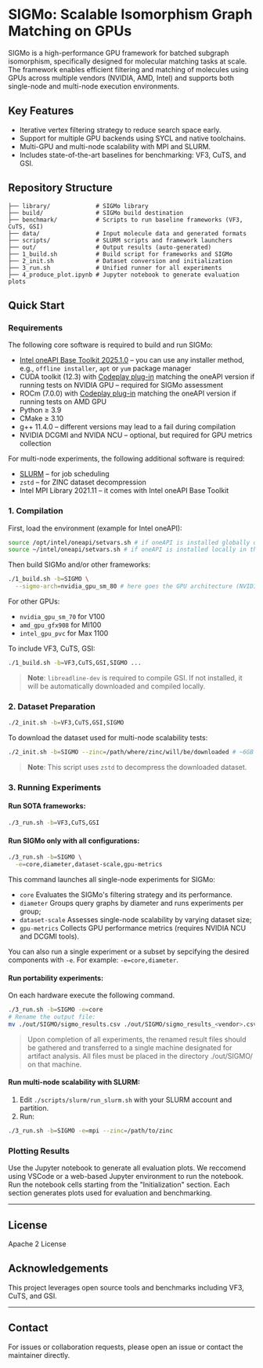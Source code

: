 # SIGMo: Scalable Isomorphism Graph Matching on GPUs

SIGMo is a high-performance GPU framework for batched subgraph isomorphism, specifically designed for molecular matching tasks at scale. The framework enables efficient filtering and matching of molecules using GPUs across multiple vendors (NVIDIA, AMD, Intel) and supports both single-node and multi-node execution environments.

## Key Features

- Iterative vertex filtering strategy to reduce search space early.
- Support for multiple GPU backends using SYCL and native toolchains.
- Multi-GPU and multi-node scalability with MPI and SLURM.
- Includes state-of-the-art baselines for benchmarking: VF3, CuTS, and GSI.

## Repository Structure

```
├── library/             # SIGMo library
├── build/               # SIGMo build destination
├── benchmark/           # Scripts to run baseline frameworks (VF3, CuTS, GSI)
├── data/                # Input molecule data and generated formats
├── scripts/             # SLURM scripts and framework launchers
├── out/                 # Output results (auto-generated)
├── 1_build.sh           # Build script for frameworks and SIGMo
├── 2_init.sh            # Dataset conversion and initialization
├── 3_run.sh             # Unified runner for all experiments
├── 4_produce_plot.ipynb # Jupyter notebook to generate evaluation plots
```

## Quick Start

### Requirements

The following core software is required to build and run SIGMo:
- [Intel oneAPI Base Toolkit 2025.1.0](https://www.intel.com/content/www/us/en/developer/tools/oneapi/base-toolkit-download.html?packages=oneapi-toolkit&oneapi-toolkit-os=linux) – you can use any installer method, e.g., `offline installer`, `apt` or `yum` package manager
- CUDA toolkit (12.3) with [Codeplay plug-in](https://developer.codeplay.com/products/oneapi/nvidia/download) matching the oneAPI version if running tests on NVIDIA GPU – required for SIGMo assessment 
- ROCm (7.0.0) with [Codeplay plug-in](https://developer.codeplay.com/products/oneapi/amd/download) matching the oneAPI version if running tests on AMD GPU
- Python ≥ 3.9
- CMake ≥ 3.10
- g++ 11.4.0 – different versions may lead to a fail during compilation
- NVIDIA DCGMI and NVIDA NCU – optional, but required for GPU metrics collection

For multi-node experiments, the following additional software is required:
- [SLURM](https://slurm.schedmd.com/) – for job scheduling
- `zstd` – for ZINC dataset decompression
- Intel MPI Library 2021.11 – it comes with Intel oneAPI Base Toolkit

### 1. Compilation

First, load the environment (example for Intel oneAPI):

```bash
source /opt/intel/oneapi/setvars.sh # if oneAPI is installed globally on the machine
source ~/intel/oneapi/setvars.sh # if oneAPI is installed locally in the user home directory
```

Then build SIGMo and/or other frameworks:

```bash
./1_build.sh -b=SIGMO \
  --sigmo-arch=nvidia_gpu_sm_80 # here goes the GPU architecture (NVIDIA A100)
```

For other GPUs:

- `nvidia_gpu_sm_70` for V100
- `amd_gpu_gfx908` for MI100
- `intel_gpu_pvc` for Max 1100

To include VF3, CuTS, GSI:

```bash
./1_build.sh -b=VF3,CuTS,GSI,SIGMO ...
```
> __Note__: `libreadline-dev` is required to compile GSI. If not installed, it will be automatically downloaded and compiled locally.

### 2. Dataset Preparation

```bash
./2_init.sh -b=VF3,CuTS,GSI,SIGMO
```

To download the dataset used for multi-node scalability tests:

```bash
./2_init.sh -b=SIGMO --zinc=/path/where/zinc/will/be/downloaded # ~6GB of compressed dataset
```
> __Note__: This script uses `zstd` to decompress the downloaded dataset.

### 3. Running Experiments

#### Run SOTA frameworks:

```bash
./3_run.sh -b=VF3,CuTS,GSI
```

#### Run SIGMo only with all configurations:

```bash
./3_run.sh -b=SIGMO \
  -e=core,diameter,dataset-scale,gpu-metrics
```
This command launches all single-node experiments for SIGMo:
- `core` Evaluates the SIGMo's filtering strategy and its performance.
- `diameter` Groups query graphs by diameter and runs experiments per group;
- `dataset-scale` Assesses single-node scalability by varying dataset size;
- `gpu-metrics` Collects GPU performance metrics (requires NVIDIA NCU and DCGMI tools).

You can also run a single experiment or a subset by sepcifying the desired components with `-e`. For example: `-e=core,diameter`.

#### Run portability experiments:
On each hardware execute the following command.
```bash
./3_run.sh -b=SIGMO -e=core
# Rename the output file:
mv ./out/SIGMO/sigmo_results.csv ./out/SIGMO/sigmo_results_<vendor>.csv
```
> Upon completion of all experiments, the renamed result files should be gathered and transferred to a single machine designated for artifact analysis. All files must be placed in the directory ./out/SIGMO/ on that machine.

#### Run multi-node scalability with SLURM:

1. Edit `./scripts/slurm/run_slurm.sh` with your SLURM account and partition.
2. Run:

```bash
./3_run.sh -b=SIGMO -e=mpi --zinc=/path/to/zinc
```

### Plotting Results

Use the Jupyter notebook to generate all evaluation plots. We reccomend using VSCode or a web-based Jupyter environment to run the notebook.
Run the notebook cells starting from the "Initialization" section. Each section generates plots used for evaluation and benchmarking.

---

## License

Apache 2 License

## Acknowledgements

This project leverages open source tools and benchmarks including VF3, CuTS, and GSI.

---

## Contact

For issues or collaboration requests, please open an issue or contact the maintainer directly.

